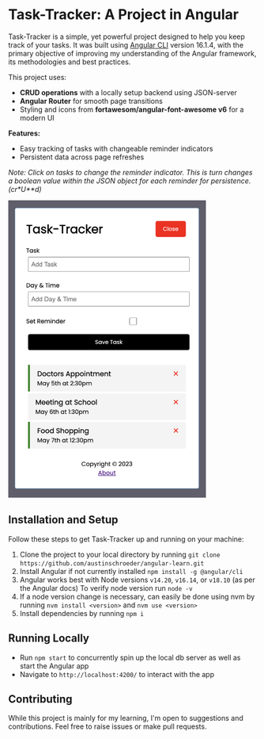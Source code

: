 # Task-Tracker: A Project in Angular

Task-Tracker is a simple, yet powerful project designed to help you keep track of your tasks. It was built using [Angular CLI](https://github.com/angular/angular-cli) version 16.1.4, with the primary objective of improving my understanding of the Angular framework, its methodologies and best practices.

This project uses:

- **CRUD operations** with a locally setup backend using JSON-server
- **Angular Router** for smooth page transitions
- Styling and icons from **fortawesom/angular-font-awesome v6** for a modern UI

**Features:**

- Easy tracking of tasks with changeable reminder indicators
- Persistent data across page refreshes

_Note: Click on tasks to change the reminder indicator. This is turn changes a boolean value within the JSON object for each reminder for persistence. (cr\*U\*\*d)_

<!-- ![](images/screenshot.png) -->
<img src="images/screenshot.png" width="400" height="600">

## Installation and Setup

Follow these steps to get Task-Tracker up and running on your machine:

1. Clone the project to your local directory by running `git clone https://github.com/austinschroeder/angular-learn.git`
2. Install Angular if not currently installed `npm install -g @angular/cli`
3. Angular works best with Node versions `v14.20`, `v16.14`, or `v18.10` (as per the Angular docs) To verify node version run `node -v`
4. If a node version change is necessary, can easily be done using nvm by running `nvm install <version>` and `nvm use <version>`
5. Install dependencies by running `npm i`

## Running Locally

- Run `npm start` to concurrently spin up the local db server as well as start the Angular app
- Navigate to `http://localhost:4200/` to interact with the app

## Contributing

While this project is mainly for my learning, I'm open to suggestions and contributions. Feel free to raise issues or make pull requests.
